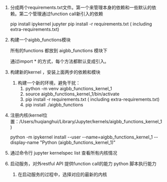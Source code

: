 1. 分成两个requirements.txt文件。第一个来管理本身的依赖和一些默认的依赖。第二个管理通过function call新引入的依赖

   pip install ipykernel jupyter
   pip install -r requirements.txt ( including extra-requirements.txt)
2. 构建一个aigbb_functions模块

   所有的functions 都放到 aigbb_functions 模块下

   通过import * 的方式，每个方法都默认变成引入。
3. 构建新的kernel ，安装上面两步的依赖和模块

   1. 构建一个新的环境，避免干扰：
      1. python -m venv aigbb_functions_kernel_1
      2. source  aigbb_functions_kernel_1/bin/activate
      3. pip install -r requirements.txt ( including extra-requirements.txt)
      4. pip install  ./aigbb_functions
4. 注册内核(kernel位置：/Users/huqianghui/Library/Jupyter/kernels/aigbb_functions_kernel_1)

   python -m ipykernel install --user --name=aigbb_functions_kernel_1 --display-name "Python (aigbb_functions_kernel_1)"
5. 通过命令行 jupyter kernelspec list 查看所有内核情况
6. 启动服务，对外restful API 提供function call的能力 python 脚本执行能力

   1. 在启动服务的过程中，选择对应的最新的内核
